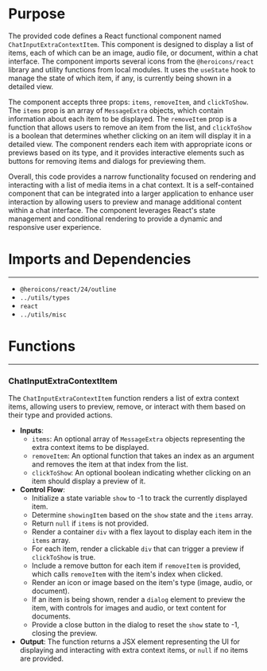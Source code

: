 # Purpose
The provided code defines a React functional component named `ChatInputExtraContextItem`. This component is designed to display a list of items, each of which can be an image, audio file, or document, within a chat interface. The component imports several icons from the `@heroicons/react` library and utility functions from local modules. It uses the `useState` hook to manage the state of which item, if any, is currently being shown in a detailed view.

The component accepts three props: `items`, `removeItem`, and `clickToShow`. The `items` prop is an array of `MessageExtra` objects, which contain information about each item to be displayed. The `removeItem` prop is a function that allows users to remove an item from the list, and `clickToShow` is a boolean that determines whether clicking on an item will display it in a detailed view. The component renders each item with appropriate icons or previews based on its type, and it provides interactive elements such as buttons for removing items and dialogs for previewing them.

Overall, this code provides a narrow functionality focused on rendering and interacting with a list of media items in a chat context. It is a self-contained component that can be integrated into a larger application to enhance user interaction by allowing users to preview and manage additional content within a chat interface. The component leverages React's state management and conditional rendering to provide a dynamic and responsive user experience.
# Imports and Dependencies

---
- `@heroicons/react/24/outline`
- `../utils/types`
- `react`
- `../utils/misc`


# Functions

---
### ChatInputExtraContextItem
The `ChatInputExtraContextItem` function renders a list of extra context items, allowing users to preview, remove, or interact with them based on their type and provided actions.
- **Inputs**:
    - `items`: An optional array of `MessageExtra` objects representing the extra context items to be displayed.
    - `removeItem`: An optional function that takes an index as an argument and removes the item at that index from the list.
    - `clickToShow`: An optional boolean indicating whether clicking on an item should display a preview of it.
- **Control Flow**:
    - Initialize a state variable `show` to -1 to track the currently displayed item.
    - Determine `showingItem` based on the `show` state and the `items` array.
    - Return `null` if `items` is not provided.
    - Render a container `div` with a flex layout to display each item in the `items` array.
    - For each item, render a clickable `div` that can trigger a preview if `clickToShow` is true.
    - Include a remove button for each item if `removeItem` is provided, which calls `removeItem` with the item's index when clicked.
    - Render an icon or image based on the item's type (image, audio, or document).
    - If an item is being shown, render a `dialog` element to preview the item, with controls for images and audio, or text content for documents.
    - Provide a close button in the dialog to reset the `show` state to -1, closing the preview.
- **Output**: The function returns a JSX element representing the UI for displaying and interacting with extra context items, or `null` if no items are provided.


